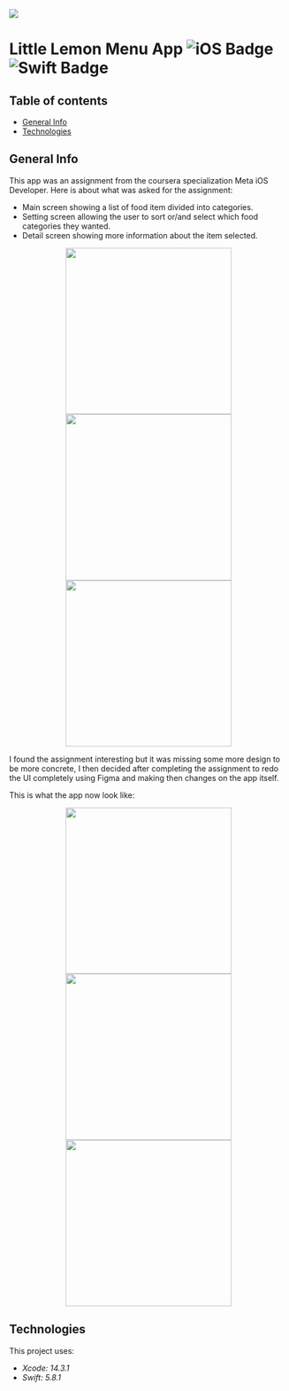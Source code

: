 <!-- 
  Title: LIttleLemonDinnerMenu
  Description: Menu app of a restaurant from a class on coursera
  Author: Adrien CHABAUD
  -->

  <img src="/ReadMe/Adrien_banner.png">

   # Little Lemon Menu App ![iOS Badge](https://img.shields.io/badge/iOS-000000?style=for-the-badge&logo=ios&logoColor=white) ![Swift Badge](https://img.shields.io/badge/Swift%20Version-5-orange) 

## Table of contents
* [General Info](#general-info)
* [Technologies](#technologies)


## General Info

This app was an assignment from the coursera specialization Meta iOS Developer. Here is about what was asked for the assignment:
* Main screen showing a list of food item divided into categories.
* Setting screen allowing the user to sort or/and select which food categories they wanted.
* Detail screen showing more information about the item selected.

<p align="center">
  <img src="/ReadMe/App_Main_Screenshot_v1.png" width=300 hspace=20><img src="/ReadMe/App_Detail_Screenshot_v1.png" width=300><img src="/ReadMe/App_Settings_Screenshot_v1.png" width=300 hspace=20>
</p>

I found the assignment interesting but it was missing some more design to be more concrete, I then decided after completing the assignment to redo the UI completely using Figma and making then changes on the app itself.

This is what the app now look like:

<p align="center">
  <img src="/ReadMe/App_Main_Screenshot_v2.png" width=300 hspace=20><img src="/ReadMe/App_Detail_Screenshot_v2.png" width=300><img src="/ReadMe/App_Settings_Screenshot_v2.png" width=300 hspace=20>
</p>

## Technologies

This project uses:
* *Xcode: 14.3.1*
* *Swift: 5.8.1*
